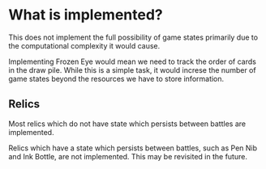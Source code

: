 # What is implemented?

This does not implement the full possibility of game states primarily due to the computational complexity it would cause.

Implementing Frozen Eye would mean we need to track the order of cards in the draw pile. While this is a simple task, it would increse the number of game states beyond the resources we have to store information.


## Relics

Most relics which do not have state which persists between battles are implemented.

Relics which have a state which persists between battles, such as Pen Nib and Ink Bottle, are not implemented. This may be revisited in the future.
